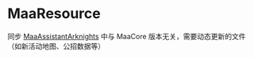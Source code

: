 # MaaResource

同步 [MaaAssistantArknights](https://github.com/MaaAssistantArknights/MaaAssistantArknights) 中与 MaaCore 版本无关，需要动态更新的文件（如新活动地图、公招数据等）
